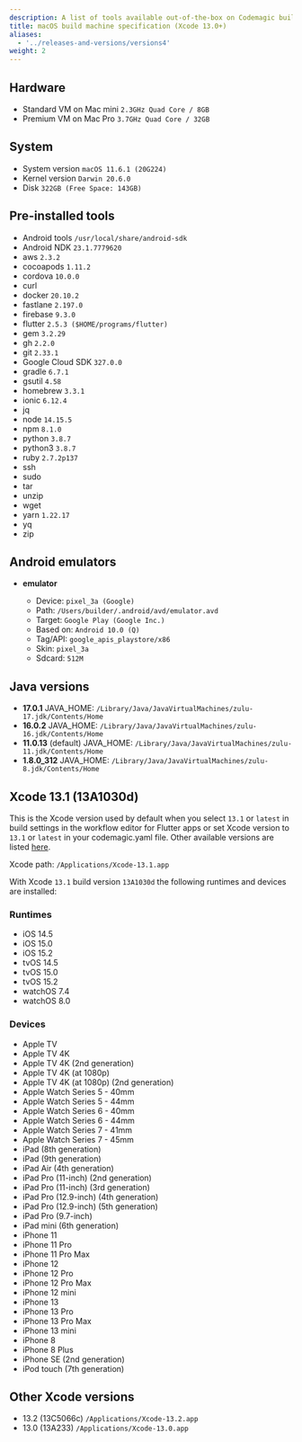 ```yaml
---
description: A list of tools available out-of-the-box on Codemagic build machines.
title: macOS build machine specification (Xcode 13.0+)
aliases:
  - '../releases-and-versions/versions4'
weight: 2
---
```


## Hardware

- Standard VM on Mac mini `2.3GHz Quad Core / 8GB`
- Premium VM on Mac Pro `3.7GHz Quad Core / 32GB`

## System

- System version `macOS 11.6.1 (20G224)`
- Kernel version `Darwin 20.6.0`
- Disk `322GB (Free Space: 143GB)`

## Pre-installed tools

- Android tools `/usr/local/share/android-sdk`
- Android NDK `23.1.7779620`
- aws `2.3.2`
- cocoapods `1.11.2`
- cordova `10.0.0`
- curl
- docker `20.10.2`
- fastlane `2.197.0`
- firebase `9.3.0`
- flutter `2.5.3 ($HOME/programs/flutter)`
- gem `3.2.29`
- gh `2.2.0`
- git `2.33.1`
- Google Cloud SDK `327.0.0`
- gradle `6.7.1`
- gsutil `4.58`
- homebrew `3.3.1`
- ionic `6.12.4`
- jq
- node `14.15.5`
- npm `8.1.0`
- python `3.8.7`
- python3 `3.8.7`
- ruby `2.7.2p137`
- ssh
- sudo
- tar
- unzip
- wget
- yarn `1.22.17`
- yq
- zip

## Android emulators

- **emulator**

    - Device: `pixel_3a (Google)`
    - Path: `/Users/builder/.android/avd/emulator.avd`
    - Target: `Google Play (Google Inc.)`
    - Based on: `Android 10.0 (Q)`
    - Tag/API: `google_apis_playstore/x86`
    - Skin: `pixel_3a`
    - Sdcard: `512M`

## Java versions

- **17.0.1** JAVA_HOME: `/Library/Java/JavaVirtualMachines/zulu-17.jdk/Contents/Home`
- **16.0.2** JAVA_HOME: `/Library/Java/JavaVirtualMachines/zulu-16.jdk/Contents/Home`
- **11.0.13** (default) JAVA_HOME: `/Library/Java/JavaVirtualMachines/zulu-11.jdk/Contents/Home`
- **1.8.0_312** JAVA_HOME: `/Library/Java/JavaVirtualMachines/zulu-8.jdk/Contents/Home`

## Xcode 13.1 (13A1030d)

This is the Xcode version used by default when you select `13.1` or `latest` in build settings in the workflow editor for Flutter apps or set Xcode version to `13.1` or `latest` in your codemagic.yaml file. 
Other available versions are listed [here](#other-xcode-versions).

Xcode path: `/Applications/Xcode-13.1.app`

With Xcode `13.1` build version `13A1030d` the following runtimes and devices are installed:

### Runtimes

- iOS 14.5
- iOS 15.0
- iOS 15.2
- tvOS 14.5
- tvOS 15.0
- tvOS 15.2
- watchOS 7.4
- watchOS 8.0

### Devices

- Apple TV
- Apple TV 4K
- Apple TV 4K (2nd generation)
- Apple TV 4K (at 1080p)
- Apple TV 4K (at 1080p) (2nd generation)
- Apple Watch Series 5 - 40mm
- Apple Watch Series 5 - 44mm
- Apple Watch Series 6 - 40mm
- Apple Watch Series 6 - 44mm
- Apple Watch Series 7 - 41mm
- Apple Watch Series 7 - 45mm
- iPad (8th generation)
- iPad (9th generation)
- iPad Air (4th generation)
- iPad Pro (11-inch) (2nd generation)
- iPad Pro (11-inch) (3rd generation)
- iPad Pro (12.9-inch) (4th generation)
- iPad Pro (12.9-inch) (5th generation)
- iPad Pro (9.7-inch)
- iPad mini (6th generation)
- iPhone 11
- iPhone 11 Pro
- iPhone 11 Pro Max
- iPhone 12
- iPhone 12 Pro
- iPhone 12 Pro Max
- iPhone 12 mini
- iPhone 13
- iPhone 13 Pro
- iPhone 13 Pro Max
- iPhone 13 mini
- iPhone 8
- iPhone 8 Plus
- iPhone SE (2nd generation)
- iPod touch (7th generation)

## Other Xcode versions

- 13.2 (13C5066c) `/Applications/Xcode-13.2.app`
- 13.0 (13A233) `/Applications/Xcode-13.0.app`

